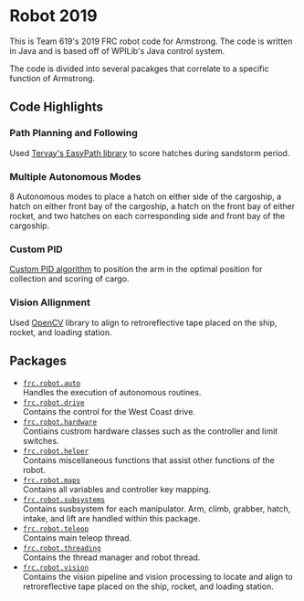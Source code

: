# Robot 2019

This is Team 619's 2019 FRC robot code for Armstrong. The code is written in Java and is based off of WPILib's Java control system.

The code is divided into several pacakges that correlate to a specific function of Armstrong.

## Code Highlights
### Path Planning and Following
Used [Tervay's EasyPath library](https://github.com/tervay/EasyPath) to score hatches during sandstorm period.  
### Multiple Autonomous Modes
8 Autonomous modes to place a hatch on either side of the cargoship, a hatch on either front bay of the cargoship, a hatch on the front bay of either rocket, and two hatches on each corresponding side and front bay of the cargoship.
### Custom PID
[Custom PID algorithm](https://github.com/619Code/Robot2019/blob/master/src/main/java/frc/robot/helper/PID.java) to position the arm in the optimal position for collection and scoring of cargo.
### Vision Allignment
Used [OpenCV](https://opencv.org) library to align to retroreflective tape placed on the ship, rocket, and loading station.
## Packages
* [```frc.robot.auto```](https://github.com/619Code/Robot2019/tree/master/src/main/java/frc/robot/auto)<br/>
Handles the execution of autonomous routines.
* [```frc.robot.drive```](https://github.com/619Code/Robot2019/tree/master/src/main/java/frc/robot/drive)<br/>
Contains the control for the West Coast drive.
* [```frc.robot.hardware```](https://github.com/619Code/Robot2019/tree/master/src/main/java/frc/robot/hardware)<br/>
Contiains custrom hardware classes such as the controller and limit switches.
* [```frc.robot.helper```](https://github.com/619Code/Robot2019/tree/master/src/main/java/frc/robot/helper)<br/>
Contains miscellaneous functions that assist other functions of the robot.
* [```frc.robot.maps```](https://github.com/619Code/Robot2019/tree/master/src/main/java/frc/robot/maps)<br/>
Contains all variables and controller key mapping.
* [```frc.robot.subsystems```](https://github.com/619Code/Robot2019/tree/master/src/main/java/frc/robot/subsystems)<br/>
Contains susbsystem for each manipulator. Arm, climb, grabber, hatch, intake, and lift are handled within this package.
* [```frc.robot.teleop```](https://github.com/619Code/Robot2019/tree/master/src/main/java/frc/robot/teleop)<br/>
Contains main teleop thread.
* [```frc.robot.threading```](https://github.com/619Code/Robot2019/tree/master/src/main/java/frc/robot/threading)<br/>
Contains the thread manager and robot thread.
* [```frc.robot.vision```](https://github.com/619Code/Robot2019/tree/master/src/main/java/frc/robot/vision)<br/>
Contains the vision pipeline and vision processing to locate and align to retroreflective tape placed on the ship, rocket, and loading station.
